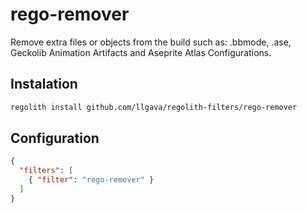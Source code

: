 # rego-remover
Remove extra files or objects from the build such as: .bbmode, .ase, Geckolib Animation Artifacts and Aseprite Atlas Configurations.

## Instalation
```sh
regolith install github.com/llgava/regolith-filters/rego-remover
```

## Configuration
```json
{
  "filters": [
    { "filter": "rego-remover" }
  ]
}
```
